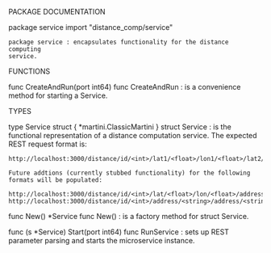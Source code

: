 PACKAGE DOCUMENTATION

package service
    import "distance_comp/service"

    package service : encapsulates functionality for the distance computing
    service.

FUNCTIONS

func CreateAndRun(port int64)
    func CreateAndRun : is a convenience method for starting a Service.

TYPES

type Service struct {
    *martini.ClassicMartini
}
    struct Service : is the functional representation of a distance
    computation service. The expected REST request format is:

    http://localhost:3000/distance/id/<int>/lat1/<float>/lon1/<float>/lat2/<float>/lon2/<float>

    Future addtions (currently stubbed functionality) for the following
    formats will be populated:

    http://localhost:3000/distance/id/<int>/lat/<float>/lon/<float>/address/<string>
    http://localhost:3000/distance/id/<int>/address/<string>/address/<string>

func New() *Service
    func New() : is a factory method for struct Service.

func (s *Service) Start(port int64)
    func RunService : sets up REST parameter parsing and starts the
    microservice instance.

